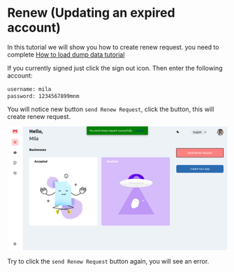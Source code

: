 # Renew (Updating an expired account)

In this tutorial we will show you how to create renew request.
you need to complete [How to load dump data tutorial](/backend/load_dump_data/)

If you currently signed just click the sign out icon. Then enter the following account:

    username: mila
    password: 1234567899mnm

You will notice new button `send Renew Request`, click the button, this will create renew request.


![Screenshot](https://raw.githubusercontent.com/Mohamed-Kaizen/ethiopian-identity-provider/master/docs/img/frontend/dashboard2.png)

Try to click the `send Renew Request` button again, you will see an error.
